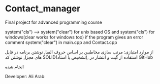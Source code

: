 # Contact_manager
Final project for advanced programming course

system("cls") --> system("clear") for unix based OS and system("cls") for windows(clear works for windows too)
if the program gives an error comment system("clear") in main.cpp and Contact.cpp

از موارد امتیازی:
مرتب سازی مخاطبین بر اساس حروف الفبا,
نوشتن برنامه در فایل های مجزا,
نوشتن کد SOLID(تشخیص با استاد),
استفاده از گیت و انتشار در GitHub

انجام شده

Developer: Ali Arab
